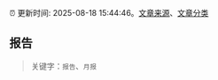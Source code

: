 :alarm_clock: 更新时间: 2025-08-18 15:44:46。[文章来源](/README.md)、[文章分类](/TAGS.md)

## 报告


> 关键字：`报告`、`月报`



